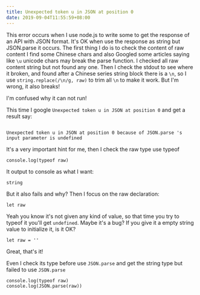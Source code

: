 ```yaml
---
title: Unexpected token u in JSON at position 0
date: 2019-09-04T11:55:59+08:00
---
```


This error occurs when I use node.js to write some to get the response of an API with JSON format. It's OK when use the response as string but JSON.parse it occurs. The first thing I do is to check the content of raw content I find some Chinese chars and also Googled some articles saying like `\u` unicode chars may break the parse function. I checked all raw content string but not found any one. Then I check the stdout to see where it broken, and found after a Chinese series string block there is a `\n`, so I use `string.replace(/\n/g, raw)` to trim all `\n` to make it work. But I'm wrong, it also breaks!

I'm confused why it can not run!

This time I google `Unexpected token u in JSON at position 0` and get a result say: 

```

Unexpected token u in JSON at position 0 because of JSON.parse 's input parameter is undefined

```

It's a very important hint for me, then I check the raw type use typeof

```
console.log(typeof raw)
```

It output to console as what I want:

```
string
```

But it also fails and why? Then I focus on the raw declaration:

```
let raw
```

Yeah you know it's not given any kind of value, so that time you try to typeof it you'll get `undefined`. Maybe it's a bug? If you give it a empty string value to initialize it, is it OK?

```
let raw = ''
```

Great, that's it!

Even I check its type before use `JSON.parse` and get the string type but failed to use `JSON.parse`

```
console.log(typeof raw)
console.log(JSON.parse(raw))
```